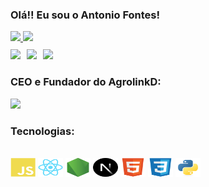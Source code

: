 ### Olá!! Eu sou o Antonio Fontes!

<div>
  <a href="https://beacons.ai/rafaballerini">
    <img height="180em" src="https://github-readme-stats-sigma-five.vercel.app/api?username=AntonioFontess&show_icons=true&theme=dracula&include_all_commits=true&count_private=true"/>
    <img height="180em" src="https://github-readme-stats-sigma-five.vercel.app/api/top-langs/?username=AntonioFontess&layout=compact&langs_count=16&theme=dracula"/>
  </a>
</div>

<div style="display: flex; gap: 10px; margin-top: 10px;">
  <a href="https://instagram.com/antoniofontess" target="_blank" style="text-decoration: none;">
    <img src="https://img.shields.io/badge/-Instagram-%23E4405F?style=for-the-badge&logo=instagram&logoColor=white">
  </a>
  <a href="mailto:antoniomfontes33@gmail.com" style="text-decoration: none;">
    <img src="https://img.shields.io/badge/-Gmail-%23333?style=for-the-badge&logo=gmail&logoColor=white">
  </a>
  <a href="https://www.linkedin.com/in/antonio-fontes-15a1482b6/" target="_blank" style="text-decoration: none;">
    <img src="https://img.shields.io/badge/-LinkedIn-%230077B5?style=for-the-badge&logo=linkedin&logoColor=white">
  </a>
</div>

### CEO e Fundador do AgrolinkD:
<a href="https://agrolinkd.com/" target="_blank" style="text-decoration: none;">
  <img src="https://img.shields.io/badge/-AgrolinkD-%2300A650?style=for-the-badge&logo=internet-explorer&logoColor=white">
</a>

### Tecnologias:
<div style="display: inline_block; margin-top: 10px;"><br>
  <img align="center" alt="Antonio-Js" height="30" width="40" src="https://raw.githubusercontent.com/devicons/devicon/master/icons/javascript/javascript-plain.svg">
  <img align="center" alt="Antonio-React" height="30" width="40" src="https://raw.githubusercontent.com/devicons/devicon/master/icons/react/react-original.svg">
  <img align="center" alt="Antonio-Node" height="30" width="40" src="https://raw.githubusercontent.com/devicons/devicon/master/icons/nodejs/nodejs-original.svg">
  <img align="center" alt="Antonio-Next" height="30" width="40" src="https://raw.githubusercontent.com/devicons/devicon/master/icons/nextjs/nextjs-original.svg">
  <img align="center" alt="Antonio-HTML" height="30" width="40" src="https://raw.githubusercontent.com/devicons/devicon/master/icons/html5/html5-original.svg">
  <img align="center" alt="Antonio-CSS" height="30" width="40" src="https://raw.githubusercontent.com/devicons/devicon/master/icons/css3/css3-original.svg">
  <img align="center" alt="Antonio-Python" height="30" width="40" src="https://raw.githubusercontent.com/devicons/devicon/master/icons/python/python-original.svg">
</div>
